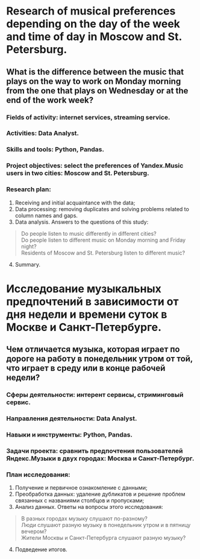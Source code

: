 # Research of musical preferences depending on the day of the week and time of day in Moscow and St. Petersburg. 
## What is the difference between the music that plays on the way to work on Monday morning from the one that plays on Wednesday or at the end of the work week?

### Fields of activity: internet services, streaming service.
### Activities: Data Analyst.
### Skills and tools: Python, Pandas.
### Project objectives: select the preferences of Yandex.Music users in two cities: Moscow and St. Petersburg.

### Research plan:
1. Receiving and initial acquaintance with the data;
2. Data processing: removing duplicates and solving problems related to column names and gaps.
3. Data analysis. Answers to the questions of this study:

> Do people listen to music differently in different cities?\
> Do people listen to different music on Monday morning and Friday night?\
> Residents of Moscow and St. Petersburg listen to different music?

4. Summary.


# Исследование музыкальных предпочтений в зависимости от дня недели и времени суток в Москве и Санкт-Петербурге.
## Чем отличается музыка, которая играет по дороге на работу в понедельник утром от той, что играет в среду или в конце рабочей недели?

### Сферы деятельности: интерент сервисы, стриминговый сервис.
### Направления деятельности: Data Analyst.
### Навыки и инструменты: Python, Pandas.
### Задачи проекта: сравнить предпочтения пользователей Яндекс.Музыки в двух городах: Москва и Санкт-Петербург.

### План исследования:
1. Получение и первичное ознакомление с данными;
2. Преобработка данных: удаление дубликатов и решение проблем связанных с названиями столбцов и пропусками;
3. Анализ данных. Ответы на вопросы этого исследования:

> В разных городах музыку слушают по-разному?\
> Люди слушают разную музыку в понедельник утром и в пятницу вечером?\
> Жители Москвы и Санкт-Петербурга слушают разную музыку?

4. Подведение итогов.
